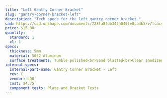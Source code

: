 ```yaml
---
title: "Left Gantry Corner Bracket"
slug: "gantry-corner-bracket-left"
description: "Tech specs for the left gantry corner bracket."
cad: https://cad.onshape.com/documents/728fa8fdb342a040fe0ca4b5/v/fcac47a2f3efc3322f9ac0fa/e/03fb82b93fa43784032056d6
price: $15.00
quantity:
  standard: 1
  xl: 1
specs:
  thickness: 5mm
  material: 5052 Aluminum
  surface treatments: Tumble polished<br>Sand blasted<br>Clear anodized
internal-specs:
  internal-part-name: Gantry Corner Bracket - Left
  rev: C
  vendor: LDO
  cost: $4.75
  component tests: Plate and Bracket Tests
---
```


